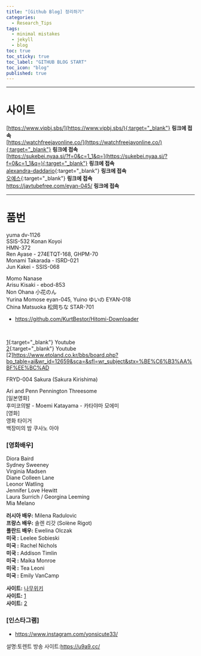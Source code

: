 ```yaml
---
title: "[Github Blog] 정리하기"
categories:
  - Research_Tips
tags:
  - minimal mistakes
  - jekyll
  - blog
toc: true
toc_sticky: true
toc_label: "GITHUB BLOG START"
toc_icon: "blog"
published: true
---
```

***
# 사이트
[https://www.vipbj.sbs/](https://www.vipbj.sbs/){:target="_blank"} **링크에 접속** <br>
[https://watchfreejavonline.co/](https://watchfreejavonline.co/){:target="_blank"} **링크에 접속** <br>
[https://sukebei.nyaa.si/?f=0&c=1_1&q=](https://sukebei.nyaa.si/?f=0&c=1_1&q=){:target="_blank"} **링크에 접속** <br>
[alexandra-daddario](https://ko.xhwide5.com/videos/alexandra-daddario-sex-in-true-detective-scandalplanet-com-7819704){:target="_blank"} **링크에 접속** <br>
[오예스](https://tanaka2000.blogspot.com/){:target="_blank"} **링크에 접속** <br>
https://javtubefree.com/eyan-045/ **링크에 접속** <br>
***
# 품번
yuma dv-1126 <br>
SSIS-532 Konan Koyoi<br>
HMN-372<br>
Ren Ayase - 274ETQT-168, GHPM-70<br>
Monami Takarada - ISRD-021<br>
Jun Kakei - SSIS-068<br>

Momo Nanase<br>
Arisu Kisaki - ebod-853<br>
Non Ohana 小花のん <br>
Yurina Momose eyan-045, Yuino ゆいの EYAN-018 <br> 
China Matsuoka 松岡ちな STAR-701 <br>

- https://github.com/KurtBestor/Hitomi-Downloader <br>
<br>

[1](https://www.youtube.com/channel/UC1bAyqbwA9sI29N60qNMFOA){:target="_blank"} Youtube<br>
[2](https://youtu.be/7TAMUMfkjOk){:target="_blank"} Youtube <br>
[2]https://www.etoland.co.kr/bbs/board.php?bo_table=ai&wr_id=12659&sca=&sfl=wr_subject&stx=%BE%C6%B3%AA%BF%EE%BC%AD<br>

FRYD-004 Sakura (Sakura Kirishima) <br>

Ari and Penn Pennington Threesome<br>
[일본영화]<br>
후미코의발 - Moemi Katayama - 카타야마 모에미<br>
[영화]<br>
영화 타이거<br>
백장미의 밤 쿠사노 아야<br>

### [영화배우]
Diora Baird <br>
Sydney Sweeney <br>
Virginia Madsen <br>
Diane Colleen Lane <br>
Leonor Watling <br>
Jennifer Love Hewitt<br>
Laura Surrich / Georgina Leeming <br>
Mia Melano <br>

**러시아 배우:** Milena Radulovic <br>
**프랑스 배우:** 솔렌 리갓 (Solène Rigot) <br>
**폴란드 배우:** Ewelina Olczak <br>
**미국       :** Leelee Sobieski <br>
**미국       :** Rachel Nichols <br>
**미국       :** Addison Timlin <br>
**미국       :** Maika Monroe <br>
**미국       :** Tea Leoni <br>
**미국       :** Emily VanCamp <br>

**사이트:** [나무위키](https://ko.wikipedia.org/wiki/%EB%A7%88%ED%81%AC%EB%8B%A4%EC%9A%B4 "마크 사용법")  
**사이트:** [1](https://celebsroulette.com/videos/3210/solene-rigot-audrey-bastien-puppylove-2013/ "해외 영화 엑키스")  
**사이트:** [2](https://celebjihad.com/ "해외 영화 엑키스")


### [인스타그램]
- https://www.instagram.com/yonsicute33/ <br>

설명:토렌트 방송
사이트:https://u9a9.cc/<br>

